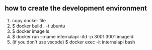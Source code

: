 ## how to create the development environment
1. copy docker file
2. $ docker build . -t ubuntu
3. $ docker image ls
4. $ docker run --name internalapi -itd -p 3001:3001 imageId
5. (if you don't use vscode) $ docker exec -it internalapi bash